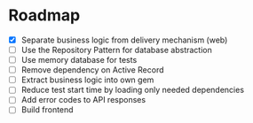 # Roadmap

- [x] Separate business logic from delivery mechanism (web)
- [ ] Use the Repository Pattern for database abstraction
- [ ] Use memory database for tests
- [ ] Remove dependency on Active Record
- [ ] Extract business logic into own gem
- [ ] Reduce test start time by loading only needed dependencies
- [ ] Add error codes to API responses
- [ ] Build frontend
